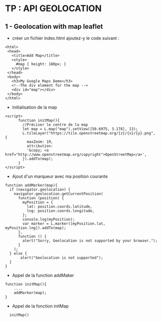# TP : API GEOLOCATION

## 1 - Geolocation with map leaflet

 - créer un fichier index.html ajoutez-y le code suivant : 
 ````
<html>
  <head>
    <title>Add Map</title>
    <style>
      #map { height: 180px; }
    </style>    
  </head>
  <body>
    <h3>My Google Maps Demo</h3>
    <!--The div element for the map -->
    <div id="map"></div>  
  </body>
</html>

 ````

 -  Initialisation de la map
````
<script>
      function initMap(){
        //Préciser le centre de la map
        let map = L.map("map").setView([50.6975, 3.178], 13);
        L.tileLayer("https://tile.openstreetmap.org/{z}/{x}/{y}.png", {
          maxZoom: 19,
          attribution:
          '&copy; <a href="http://www.openstreetmap.org/copyright">OpenStreetMap</a>',
        }).addTo(map);
      }
</script>

````
- Ajout d'un marqueur avec ma position courante
`````
function addMarker(map){
  if (navigator.geolocation) {
    navigator.geolocation.getCurrentPosition(
      function (position) {
        myPosition = {
          lat: position.coords.latitude,
          lng: position.coords.longitude,
        };
        console.log(myPosition);
        var marker = L.marker([myPosition.lat, myPosition.lng]).addTo(map);
      },
      function () {
        alert("Sorry, Geolocation is not supported by your browser.");
      }
    );
  } else {
       alert("Geolocation is not supported");
  }  
}
`````
- Appel de la function addMaker
````
function initMap(){
    ....
    addMarker(map);
}

````
- Appel de la fonction initMap
`````
  initMap()

`````